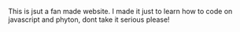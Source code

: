 This is jsut a fan made website. I made it just to learn how to code on javascript and phyton, dont take it serious please!
